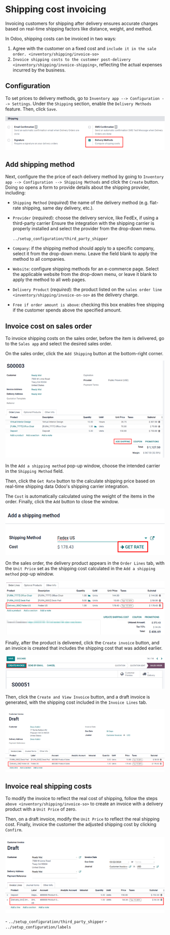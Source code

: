 # Shipping cost invoicing

Invoicing customers for shipping after delivery ensures accurate charges
based on real-time shipping factors like distance, weight, and method.

In Odoo, shipping costs can be invoiced in two ways:

1.  Agree with the customer on a fixed cost and
    `include it in the sale order.
    <inventory/shipping/invoice-so>`
2.  `Invoice shipping costs to the customer post-delivery
    <inventory/shipping/invoice-shipping>`, reflecting the actual
    expenses incurred by the business.

## Configuration

To set prices to delivery methods, go to
`Inventory app --> Configuration -->
Settings`. Under the `Shipping` section, enable the `Delivery Methods`
feature. Then, click `Save`.

<img src="invoicing/enable-delivery.png" class="align-center"
alt="Enable the &quot;Delivery Methods&quot; feature in Settings." />

## Add shipping method

Next, configure the the price of each delivery method by going to
`Inventory app -->
Configuration --> Shipping Methods` and click the `Create` button. Doing
so opens a form to provide details about the shipping provider,
including:

- `Shipping Method` (*required*) the name of the delivery method (e.g.
  <span class="title-ref">flat-rate shipping</span>,
  <span class="title-ref">same day delivery</span>, etc.).

- `Provider` (*required*): choose the delivery service, like FedEx, if
  using a third-party carrier Ensure the integration with the shipping
  carrier is properly installed and select the provider from the
  drop-down menu.

  <div class="seealso">

  `../setup_configuration/third_party_shipper`

  </div>

- `Company`: if the shipping method should apply to a specific company,
  select it from the drop-down menu. Leave the field blank to apply the
  method to all companies.

- `Website`: configure shipping methods for an e-commerce page. Select
  the applicable website from the drop-down menu, or leave it blank to
  apply the method to all web pages.

- `Delivery Product` (*required*): the product listed on the
  `sales order line
  <inventory/shipping/invoice-on-so>` as the delivery charge.

- `Free if order amount is above`: checking this box enables free
  shipping if the customer spends above the specified amount.

## Invoice cost on sales order

To invoice shipping costs on the sales order, before the item is
delivered, go to the `Sales app` and select the desired sales order.

On the sales order, click the `Add Shipping` button at the bottom-right
corner.

<img src="invoicing/add-shipping.png" class="align-center"
alt="Click &quot;Add Shipping&quot; button at the bottom right, near the total." />

In the `Add a shipping method` pop-up window, choose the intended
carrier in the `Shipping Method` field.

Then, click the `Get Rate` button to the calculate shipping price based
on real-time shipping data Odoo's shipping carrier integration.

The `Cost` is automatically calculated using the weight of the items in
the order. Finally, click the `Add` button to close the window.

<img src="invoicing/add-a-shipping-method.png" class="align-center"
alt="Calculate shipping by selecting a shipping method." />

<div id="inventory/shipping/invoice-on-so">

On the sales order, the delivery product appears in the `Order Lines`
tab, with the `Unit Price` set as the shipping cost calculated in the
`Add a shipping method` pop-up window.

</div>

<img src="invoicing/delivery-product.png" class="align-center"
alt="Show delivery product on the sales order line." />

Finally, after the product is delivered, click the `Create invoice`
button, and an invoice is created that includes the shipping cost that
was added earlier.

<img src="invoicing/create-invoice.png" class="align-center"
alt="Show &quot;Create Invoice&quot; button." />

Then, click the `Create and View Invoice` button, and a draft invoice is
generated, with the shipping cost included in the `Invoice Lines` tab.

<img src="invoicing/invoice-line.png" class="align-center"
alt="Show delivery product in the invoice line." />

## Invoice real shipping costs

To modify the invoice to reflect the real cost of shipping, follow the
steps `above
<inventory/shipping/invoice-so>` to create an invoice with a delivery
product with a `Unit
Price` of zero.

Then, on a draft invoice, modify the `Unit Price` to reflect the real
shipping cost. Finally, invoice the customer the adjusted shipping cost
by clicking `Confirm`.

<img src="invoicing/invoice-cost.png" class="align-center"
alt="Show delivery product on the invoice line." />

<div class="seealso">

\- `../setup_configuration/third_party_shipper` -
`../setup_configuration/labels`

</div>
